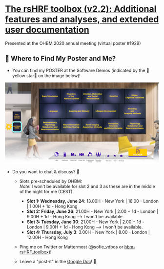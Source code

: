 # <a href="https://github.com/compneuro-da/rsHRF/tree/update">The rsHRF toolbox (v2.2): Additional features and analyses, and extended user documentation</a>
Presented at the OHBM 2020 annual meeting (virtual poster #1929)

## :triangular_flag_on_post: Where to Find My Poster and Me?

* You can find my POSTER at the Software Demos (indicated by the :star2:yellow star:star2: on the image below)! 

<img src="./OHBM2020_SoftwareDemos.png" width="700"/>

* Do you want to chat & discuss? :speech_balloon:  
  - Slots pre-scheduled by OHBM: 
    <br> *Note*: I won't be available for slot 2 and 3 as these are in the middle of the night for me (CEST).
    - **Slot 1: Wednesday, June 24**: 13.00H - New York | 18.00 - London | 1.00H + 1d - Hong Kong
    - **Slot 2: Friday, June 26**: 21.00H - New York | 2.00 + 1d - London | 9.00H + 1d - Hong Kong --> I won't be available. 
    - **Slot 3: Tuesday, June 30**: 21.00H - New York | 2.00 + 1d - London | 9.00H + 1d - Hong Kong --> I won't be available. 
    - **Slot 4: Thursday, July 3**: 3.00H - New York | 8.00 - London | 12.00H - Hong Kong

  - Ping me on Twitter or Mattermost (@sofie_vdbos or <a href="https://mattermost.brainhack.org/brainhack/channels/hbm-rshrf_toolbox">hbm-rsHRF_toolbox</a>)! 
  
  - Leave a "post-it" in the <a href="">Google Doc</a>! :incoming_envelope:
    

